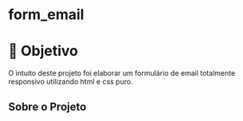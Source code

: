 # form_email
# 🎯 Objetivo
<p>O intuito deste projeto foi elaborar um formulário de email totalmente responsivo utilizando html e css puro. </p>

<h2>Sobre o Projeto</h2>

